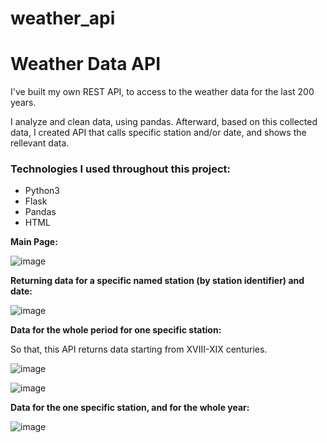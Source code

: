 # weather_api

<h1>Weather Data API</h1>


I've built my own REST API, to access to the weather data for the last 200 years. 


I analyze and clean data, using pandas. Afterward, based on this collected data, I created API that calls specific station and/or date, and shows the rellevant data.


<h3>Technologies I used throughout this project:</h3>

* Python3
* Flask
* Pandas
* HTML


**Main Page:**


![image](https://user-images.githubusercontent.com/102950421/223058491-f1914b6c-82e9-4f1e-bae1-22828a86d1af.png)


**Returning data for a specific named station (by station identifier) and date:**


![image](https://user-images.githubusercontent.com/102950421/223061265-dcabfd61-77e1-4ec1-8d90-76528c523a50.png)


**Data for the whole period for one specific station:**

So that, this API returns data starting from XVIII-XIX centuries.

![image](https://user-images.githubusercontent.com/102950421/223059838-cf6a862d-b53a-4d60-959e-8766b63eb263.png)

![image](https://user-images.githubusercontent.com/102950421/223062408-cf510494-2fa5-443b-a384-0725826a26ac.png)



**Data for the one specific station, and for the whole year:**


![image](https://user-images.githubusercontent.com/102950421/223061816-bf88eb41-ca9c-49fb-9a19-d03092d972dd.png)



